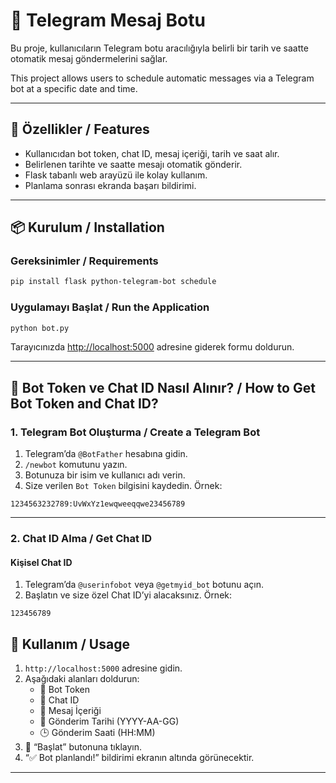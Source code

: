 
# 📩 Telegram Mesaj Botu

Bu proje, kullanıcıların Telegram botu aracılığıyla belirli bir tarih ve saatte otomatik mesaj göndermelerini sağlar.

This project allows users to schedule automatic messages via a Telegram bot at a specific date and time.

---

## 🚀 Özellikler / Features

- Kullanıcıdan bot token, chat ID, mesaj içeriği, tarih ve saat alır.
- Belirlenen tarihte ve saatte mesajı otomatik gönderir.
- Flask tabanlı web arayüzü ile kolay kullanım.
- Planlama sonrası ekranda başarı bildirimi.

---

## 📦 Kurulum / Installation

### Gereksinimler / Requirements

```bash
pip install flask python-telegram-bot schedule
```

### Uygulamayı Başlat / Run the Application

```bash
python bot.py
```

Tarayıcınızda [http://localhost:5000](http://localhost:5000) adresine giderek formu doldurun.

---

## 🤖 Bot Token ve Chat ID Nasıl Alınır? / How to Get Bot Token and Chat ID?

### 1. Telegram Bot Oluşturma / Create a Telegram Bot

1. Telegram’da `@BotFather` hesabına gidin.
2. `/newbot` komutunu yazın.
3. Botunuza bir isim ve kullanıcı adı verin.
4. Size verilen `Bot Token` bilgisini kaydedin. Örnek:

```
1234563232789:UvWxYz1ewqweeqqwe23456789
```

---

### 2. Chat ID Alma / Get Chat ID

#### Kişisel Chat ID

1. Telegram’da `@userinfobot` veya `@getmyid_bot` botunu açın.
2. Başlatın ve size özel Chat ID’yi alacaksınız. Örnek:

```
123456789
```

## 📝 Kullanım / Usage

1. `http://localhost:5000` adresine gidin.
2. Aşağıdaki alanları doldurun:
   - 🤖 Bot Token
   - 💬 Chat ID
   - 📨 Mesaj İçeriği
   - 📅 Gönderim Tarihi (YYYY-AA-GG)
   - 🕒 Gönderim Saati (HH:MM)
3. 🚀 “Başlat” butonuna tıklayın.
4. “✅ Bot planlandı!” bildirimi ekranın altında görünecektir.

---

